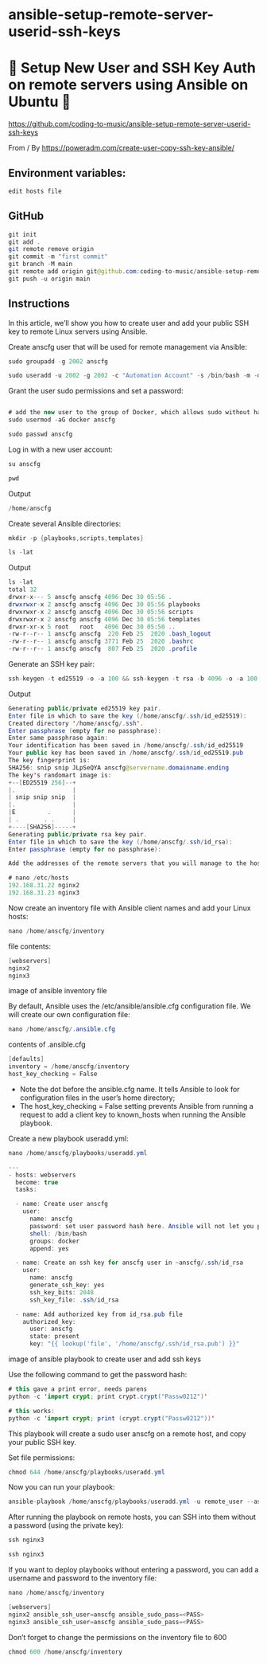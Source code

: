 # ansible-setup-remote-server-userid-ssh-keys

# 🚀 Setup New User and SSH Key Auth on remote servers using Ansible on Ubuntu 🚀

https://github.com/coding-to-music/ansible-setup-remote-server-userid-ssh-keys


From / By https://poweradm.com/create-user-copy-ssh-key-ansible/

## Environment variables:

```java
edit hosts file
```

## GitHub

```java
git init
git add .
git remote remove origin
git commit -m "first commit"
git branch -M main
git remote add origin git@github.com:coding-to-music/ansible-setup-remote-server-userid-ssh-keys.git
git push -u origin main
```

## Instructions

In this article, we’ll show you how to create user and add your public SSH key to remote Linux servers using Ansible.


Create anscfg user that will be used for remote management via Ansible:

```java
sudo groupadd -g 2002 anscfg

sudo useradd -u 2002 -g 2002 -c "Automation Account" -s /bin/bash -m -d /home/anscfg anscfg
```

Grant the user sudo permissions and set a password:

```java

# add the new user to the group of Docker, which allows sudo without having to say sudo on every command
sudo usermod -aG docker anscfg

sudo passwd anscfg
```

Log in with a new user account:

```java
su anscfg
```

```java
pwd
```

Output

```java
/home/anscfg
```

Create several Ansible directories:

```java
mkdir -p {playbooks,scripts,templates}
```

```java
ls -lat
```

Output

```java
ls -lat
total 32
drwxr-x--- 5 anscfg anscfg 4096 Dec 30 05:56 .
drwxrwxr-x 2 anscfg anscfg 4096 Dec 30 05:56 playbooks
drwxrwxr-x 2 anscfg anscfg 4096 Dec 30 05:56 scripts
drwxrwxr-x 2 anscfg anscfg 4096 Dec 30 05:56 templates
drwxr-xr-x 5 root   root   4096 Dec 30 05:50 ..
-rw-r--r-- 1 anscfg anscfg  220 Feb 25  2020 .bash_logout
-rw-r--r-- 1 anscfg anscfg 3771 Feb 25  2020 .bashrc
-rw-r--r-- 1 anscfg anscfg  807 Feb 25  2020 .profile
```

Generate an SSH key pair:

```java
ssh-keygen -t ed25519 -o -a 100 && ssh-keygen -t rsa -b 4096 -o -a 100
```

Output

```java
Generating public/private ed25519 key pair.
Enter file in which to save the key (/home/anscfg/.ssh/id_ed25519): 
Created directory '/home/anscfg/.ssh'.
Enter passphrase (empty for no passphrase): 
Enter same passphrase again: 
Your identification has been saved in /home/anscfg/.ssh/id_ed25519
Your public key has been saved in /home/anscfg/.ssh/id_ed25519.pub
The key fingerprint is:
SHA256: snip snip JLpSeQYA anscfg@servername.domainname.ending
The key's randomart image is:
+--[ED25519 256]--+
|.                |
| snip snip snip  |
|.                |
|E         .      |
| .       . .     |
+----[SHA256]-----+
Generating public/private rsa key pair.
Enter file in which to save the key (/home/anscfg/.ssh/id_rsa): 
Enter passphrase (empty for no passphrase): 

Add the addresses of the remote servers that you will manage to the hosts file:
```

```java
# nano /etc/hosts
192.168.31.22 nginx2
192.168.31.23 nginx3
```

Now create an inventory file with Ansible client names and add your Linux hosts:

```java
nano /home/anscfg/inventory
```

file contents:

```java
[webservers]
nginx2
nginx3
```

image of ansible inventory file

By default, Ansible uses the /etc/ansible/ansible.cfg configuration file. We will create our own configuration file:

```java
nano /home/anscfg/.ansible.cfg
```

contents of .ansible.cfg

```java
[defaults]
inventory = /home/anscfg/inventory
host_key_checking = False
```

- Note the dot before the ansible.cfg name. It tells Ansible to look for configuration files in the user’s home directory;
- The host_key_checking = False setting prevents Ansible from running a request to add a client key to known_hosts when running the Ansible playbook.

Create a new playbook useradd.yml:

```java
nano /home/anscfg/playbooks/useradd.yml
```

```java
---
- hosts: webservers
  become: true
  tasks:

  - name: Create user anscfg
    user:
      name: anscfg
      password: set user password hash here. Ansible will not let you pass the password in clear text. Get your password hash with python (see the command below).
      shell: /bin/bash
      groups: docker
      append: yes

  - name: Create an ssh key for anscfg user in ~anscfg/.ssh/id_rsa
    user:
      name: anscfg
      generate_ssh_key: yes
      ssh_key_bits: 2048
      ssh_key_file: .ssh/id_rsa

  - name: Add authorized key from id_rsa.pub file
    authorized_key:
      user: anscfg
      state: present
      key: "{{ lookup('file', '/home/anscfg/.ssh/id_rsa.pub') }}"
```

image of ansible playbook to create user and add ssh keys

Use the following command to get the password hash:

```java
# this gave a print error, needs parens
python -c 'import crypt; print crypt.crypt("Passw0212")'

# this works:
python -c 'import crypt; print (crypt.crypt("Passw0212"))'
```

This playbook will create a sudo user anscfg on a remote host, and copy your public SSH key.

Set file permissions:

```java
chmod 644 /home/anscfg/playbooks/useradd.yml
```

Now you can run your playbook:

```java
ansible-playbook /home/anscfg/playbooks/useradd.yml -u remote_user --ask-pass
```

After running the playbook on remote hosts, you can SSH into them without a password (using the private key):

```java
ssh nginx3

ssh nginx3
```

If you want to deploy playbooks without entering a password, you can add a username and password to the inventory file:

```java
nano /home/anscfg/inventory
```

```java
[webservers]
nginx2 ansible_ssh_user=anscfg ansible_sudo_pass=<PASS>
nginx3 ansible_ssh_user=anscfg ansible_sudo_pass=<PASS>
```

Don’t forget to change the permissions on the inventory file to 600

```java
chmod 600 /home/anscfg/inventory
```

